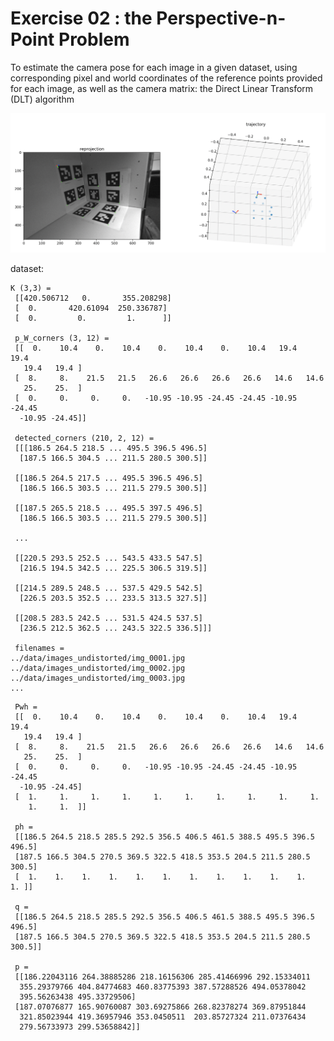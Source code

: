 # Exercise 02 : the Perspective-n-Point Problem

To estimate the camera pose for each image in a given dataset, using corresponding pixel and world coordinates of the reference points provided for each image, as well as the camera matrix: the Direct Linear Transform (DLT) algorithm

<img src="https://github.com/teruyuki-yamasaki/VAMR/blob/main/exercise02/results/pnp.png"/>


dataset:
```
K (3,3) = 
 [[420.506712   0.       355.208298]
 [  0.       420.61094  250.336787]
 [  0.         0.         1.      ]]

 p_W_corners (3, 12) =  
 [[  0.    10.4    0.    10.4    0.    10.4    0.    10.4   19.4   19.4
   19.4   19.4 ]
 [  8.     8.    21.5   21.5   26.6   26.6   26.6   26.6   14.6   14.6
   25.    25.  ]
 [  0.     0.     0.     0.   -10.95 -10.95 -24.45 -24.45 -10.95 -24.45
  -10.95 -24.45]]

 detected_corners (210, 2, 12) =  
 [[[186.5 264.5 218.5 ... 495.5 396.5 496.5]
  [187.5 166.5 304.5 ... 211.5 280.5 300.5]]

 [[186.5 264.5 217.5 ... 495.5 396.5 496.5]
  [186.5 166.5 303.5 ... 211.5 279.5 300.5]]

 [[187.5 265.5 218.5 ... 495.5 397.5 496.5]
  [186.5 166.5 303.5 ... 211.5 279.5 300.5]]

 ...

 [[220.5 293.5 252.5 ... 543.5 433.5 547.5]
  [216.5 194.5 342.5 ... 225.5 306.5 319.5]]

 [[214.5 289.5 248.5 ... 537.5 429.5 542.5]
  [226.5 203.5 352.5 ... 233.5 313.5 327.5]]

 [[208.5 283.5 242.5 ... 531.5 424.5 537.5]
  [236.5 212.5 362.5 ... 243.5 322.5 336.5]]]

 filenames = 
../data/images_undistorted/img_0001.jpg
../data/images_undistorted/img_0002.jpg
../data/images_undistorted/img_0003.jpg
...
```

```
 Pwh = 
 [[  0.    10.4    0.    10.4    0.    10.4    0.    10.4   19.4   19.4
   19.4   19.4 ]
 [  8.     8.    21.5   21.5   26.6   26.6   26.6   26.6   14.6   14.6
   25.    25.  ]
 [  0.     0.     0.     0.   -10.95 -10.95 -24.45 -24.45 -10.95 -24.45
  -10.95 -24.45]
 [  1.     1.     1.     1.     1.     1.     1.     1.     1.     1.
    1.     1.  ]]

 ph = 
 [[186.5 264.5 218.5 285.5 292.5 356.5 406.5 461.5 388.5 495.5 396.5 496.5]
 [187.5 166.5 304.5 270.5 369.5 322.5 418.5 353.5 204.5 211.5 280.5 300.5]
 [  1.    1.    1.    1.    1.    1.    1.    1.    1.    1.    1.    1. ]]

 q = 
 [[186.5 264.5 218.5 285.5 292.5 356.5 406.5 461.5 388.5 495.5 396.5 496.5]
 [187.5 166.5 304.5 270.5 369.5 322.5 418.5 353.5 204.5 211.5 280.5 300.5]]

 p = 
 [[186.22043116 264.38885286 218.16156306 285.41466996 292.15334011
  355.29379766 404.84774683 460.83775393 387.57288526 494.05378042
  395.56263438 495.33729506]
 [187.07076877 165.90760087 303.69275866 268.82378274 369.87951844
  321.85023944 419.36957946 353.0450511  203.85727324 211.07376434
  279.56733973 299.53658842]]

```
